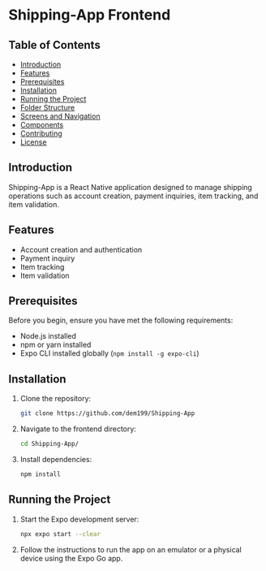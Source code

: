 # Shipping-App Frontend

## Table of Contents

- [Introduction](#introduction)
- [Features](#features)
- [Prerequisites](#prerequisites)
- [Installation](#installation)
- [Running the Project](#running-the-project)
- [Folder Structure](#folder-structure)
- [Screens and Navigation](#screens-and-navigation)
- [Components](#components)
- [Contributing](#contributing)
- [License](#license)

## Introduction

Shipping-App is a React Native application designed to manage shipping operations such as account creation, payment inquiries, item tracking, and item validation.

## Features

- Account creation and authentication
- Payment inquiry
- Item tracking
- Item validation

## Prerequisites

Before you begin, ensure you have met the following requirements:

- Node.js installed
- npm or yarn installed
- Expo CLI installed globally (`npm install -g expo-cli`)

## Installation

1. Clone the repository:
   ```bash
   git clone https://github.com/dem199/Shipping-App
   ```
2. Navigate to the frontend directory:
   ```bash
   cd Shipping-App/
   ```
3. Install dependencies:
   ```bash
   npm install
   ```

## Running the Project

1. Start the Expo development server:
   ```bash
   npx expo start --clear
   ```
2. Follow the instructions to run the app on an emulator or a physical device using the Expo Go app.
